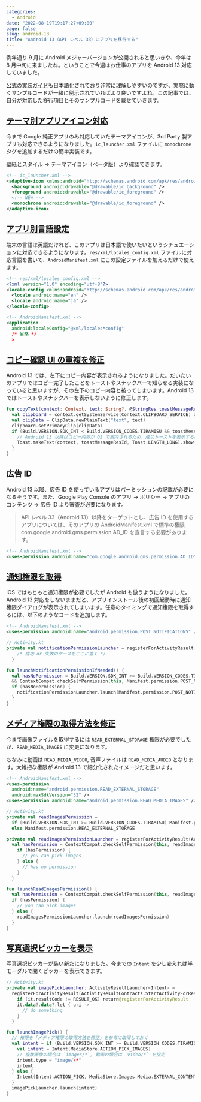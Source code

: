 ```yaml
---
categories:
  - Android
date: "2022-08-19T19:17:27+09:00"
page: false
slug: android-13
title: "Android 13（API レベル 33）にアプリを移行する"
---
```


例年通り 9 月に Android メジャーバージョンが公開されると思いきや、今年は 8 月中旬に来ましたね。ということで今週はお仕事のアプリを Android 13 対応していました。

[公式の実装ガイド](https://developer.android.com/about/versions/13)も日本語化されており非常に理解しやすいのですが、実際に動くサンプルコードが一緒に例示されていればより良いですよね。この記事では、自分が対応した移行項目とそのサンプルコードを載せていきます。

## [テーマ別アプリアイコン対応](https://developer.android.com/about/versions/13/features#themed-app-icons)

今まで Google 純正アプリのみ対応していたテーマアイコンが、3rd Party 製アプリも対応できるようになりました。`ic_launcher.xml` ファイルに `monochrome` タグを追加するだけの簡単実装です。

壁紙とスタイル → テーマアイコン（ベータ版）より確認できます。

```xml
<!-- ic_launcher.xml -->
<adaptive-icon xmlns:android="http://schemas.android.com/apk/res/android">
  <background android:drawable="@drawable/ic_background" />
  <foreground android:drawable="@drawable/ic_foreground" />
  <!-- NEW -->
  <monochrome android:drawable="@drawable/ic_foreground" />
</adaptive-icon>
```

## [アプリ別言語設定](https://developer.android.com/about/versions/13/features/app-languages)

端末の言語は英語だけれど、このアプリは日本語で使いたいというシチュエーションに対応できるようになります。`res/xml/locales_config.xml` ファイルに対応言語を書いて、`AndroidManifest.xml` にこの設定ファイルを加えるだけで使えます。

```xml
<!-- res/xml/locales_config.xml -->
<?xml version="1.0" encoding="utf-8"?>
<locale-config xmlns:android="http://schemas.android.com/apk/res/android">
  <locale android:name="en" />
  <locale android:name="ja" />
</locale-config>
```

```xml
<!-- AndroidManifest.xml -->
<application
  android:localeConfig="@xml/locales*config"
  /* 省略 */
  >
```

## [コピー確認 UI の重複を修正](https://developer.android.com/about/versions/13/features/copy-paste)

Android 13 では、左下にコピー内容が表示されるようになりました。だいたいのアプリではコピー完了したことをトーストやスナックバーで知らせる実装になっていると思いますが、その左下のコピー内容と被ってしまいます。Android 13 ではトーストやスナックバーを表示しないように修正します。

```kt
fun copyText(context: Context, text: String?, @StringRes toastMessageResId: Int?) {
  val clipboard = context.getSystemService(Context.CLIPBOARD_SERVICE) as? ClipboardManager ?: return
  val clipData = ClipData.newPlainText("text", text)
  clipboard.setPrimaryClip(clipData)
  if (Build.VERSION.SDK_INT < Build.VERSION_CODES.TIRAMISU && toastMessageResId != null) {
    // Android 13 以降はコピー内容が OS で案内されるため、成功トーストを表示する必要はない
    Toast.makeText(context, toastMessageResId, Toast.LENGTH_LONG).show()
  }
}
```

## 広告 ID

Android 13 以降、広告 ID を使っているアプリはパーミッションの記載が必要になるそうです。また、Google Play Console のアプリ → ポリシー → アプリのコンテンツ → 広告 ID より審査が必要になります。

> API レベル 33（Android 13）以降をターゲットとし、広告 ID を使用するアプリについては、そのアプリの AndroidManifest.xml で標準の権限 com.google.android.gms.permission.AD_ID を宣言する必要があります。

```xml
<!-- AndroidManifest.xml -->
<uses-permission android:name="com.google.android.gms.permission.AD_ID">
```

## [通知権限を取得](https://developer.android.com/about/versions/13/changes/notification-permission)

iOS ではもともと通知権限が必要でしたが Android も倣うようになりました。Android 13 対応をしないままだと、アプリインストール後の初回起動時に通知権限ダイアログが表示されてしまいます。任意のタイミングで通知権限を取得するには、以下のようなコードを追加します。

```xml
<!-- AndroidManifest.xml -->
<uses-permission android:name="android.permission.POST_NOTIFICATIONS" />
```

```kt
// Activity.kt
private val notificationPermissionLauncher = registerForActivityResult(ActivityResultContracts.RequestPermission()) {
    /* 成功 or 失敗のケースをここに書く */
  }

fun launchNotificationPermissionIfNeeded() {
  val hasNoPermission = Build.VERSION.SDK_INT >= Build.VERSION_CODES.TIRAMISU
  && ContextCompat.checkSelfPermission(this, Manifest.permission.POST_NOTIFICATIONS) != PackageManager.PERMISSION_GRANTED
  if (hasNoPermission) {
    notificationPermissionLauncher.launch(Manifest.permission.POST_NOTIFICATIONS)
  }
}
```

## [メディア権限の取得方法を修正](https://developer.android.com/about/versions/13/behavior-changes-13#granular-media-permissions)

今まで画像ファイルを取得するには `READ_EXTERNAL_STORAGE` 権限が必要でしたが、`READ_MEDIA_IMAGES` に変更になります。

ちなみに動画は `READ_MEDIA_VIDEO`, 音声ファイルは `READ_MEDIA_AUDIO` となります。大雑把な権限が Android 13 で細分化されたイメージだと思います。

```xml
<!-- AndroidManifest.xml -->
<uses-permission
  android:name="android.permission.READ_EXTERNAL_STORAGE"
  android:maxSdkVersion="32" />
<uses-permission android:name="android.permission.READ_MEDIA_IMAGES" />
```

```kt
// Activity.kt
private val readImagesPermission =
  if (Build.VERSION.SDK_INT >= Build.VERSION_CODES.TIRAMISU) Manifest.permission.READ_MEDIA_IMAGES
  else Manifest.permission.READ_EXTERNAL_STORAGE

private val readImagesPermissionLauncher = registerForActivityResult(ActivityResultContracts.RequestPermission()) {
  val hasPermission = ContextCompat.checkSelfPermission(this, readImagesPermission) == PackageManager.PERMISSION_GRANTED
    if (hasPermission) {
      // you can pick images
    } else {
      // has no permission
    }
  }

fun launchReadImagesPermission() {
  val hasPermission = ContextCompat.checkSelfPermission(this, readImagesPermission) == PackageManager.PERMISSION_GRANTED
  if (hasPermission) {
    // you can pick images
  } else {
    readImagesPermissionLauncher.launch(readImagesPermission)
  }
}
```

## [写真選択ピッカーを表示](https://developer.android.com/about/versions/13/features/photopicker)

写真選択ピッカーが装い新たになりました。今までの `Intent` を少し変えれば半モーダルで開くピッカーを表示できます。

```kt
// Activity.kt
private val imagePickLauncher: ActivityResultLauncher<Intent> =
  registerForActivityResult(ActivityResultContracts.StartActivityForResult()) {
    if (it.resultCode != RESULT_OK) return@registerForActivityResult
    it.data?.data?.let { uri ->
      // do something
    }
  }

fun launchImagePick() {
  // 権限を「メディア権限の取得方法を修正」を参考に取得しておく
  val intent = if (Build.VERSION.SDK_INT >= Build.VERSION_CODES.TIRAMISU) {
    val intent = Intent(MediaStore.ACTION_PICK_IMAGES)
    // 複数画像の場合は `images/*`, 動画の場合は `video/*` を指定
    intent.type = "image/\*"
    intent
  } else {
    Intent(Intent.ACTION_PICK, MediaStore.Images.Media.EXTERNAL_CONTENT_URI)
  }
  imagePickLauncher.launch(intent)
}
```

